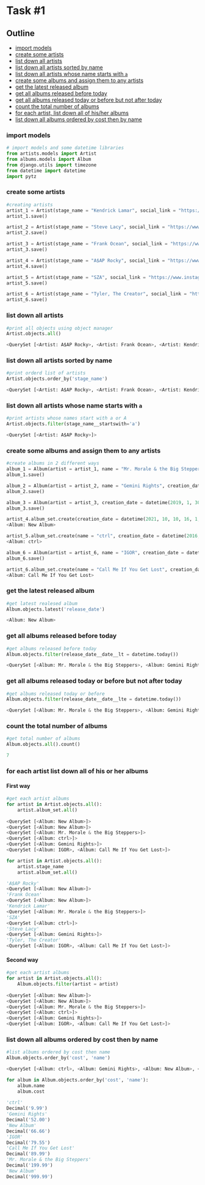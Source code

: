 # Task #1

## Outline

* [import models](#import-models)
* [create some artists](#create-some-artists)
* [list down all artists](#list-down-all-artists)
* [list down all artists sorted by name](#list-down-all-artists-sorted-by-name)
* [list down all artists whose name starts with `a`](#list-down-all-artists-whose-name-starts-with-a)
* [create some albums and assign them to any artists](#create-some-albums-and-assign-them-to-any-artists) 
* [get the latest released album](#get-the-latest-released-album)
* [get all albums released before today](#get-all-albums-released-before-today)
* [get all albums released today or before but not after today](#get-all-albums-released-today-or-before-but-not-after-today)
* [count the total number of albums](#count-the-total-number-of-albums)
* [for each artist, list down all of his/her albums](#for-each-artist-list-down-all-of-his-or-her-albums) 
* [list down all albums ordered by cost then by name](#list-down-all-albums-ordered-by-cost-then-by-name)


### import models

```python
# import models and some datetime libraries
from artists.models import Artist
from albums.models import Album
from django.utils import timezone
from datetime import datetime
import pytz
```

### create some artists

```python
#creating artists
artist_1 = Artist(stage_name = "Kendrick Lamar", social_link = "https://www.instagram.com/kendricklamar/")
artist_1.save()

artist_2 = Artist(stage_name = "Steve Lacy", social_link = "https://www.instagram.com/steve.lacy/")
artist_2.save()

artist_3 = Artist(stage_name = "Frank Ocean", social_link = "https://www.instagram.com/blonded/")
artist_3.save()

artist_4 = Artist(stage_name = "A$AP Rocky", social_link = "https://www.instagram.com/asaprocky/")
artist_4.save()

artist_5 = Artist(stage_name = "SZA", social_link = "https://www.instagram.com/sza/")
artist_5.save()

artist_6 = Artist(stage_name = "Tyler, The Creator", social_link = "https://www.instagram.com/feliciathegoat/")
artist_6.save()
```

### list down all artists

```python
#print all objects using object manager
Artist.objects.all()

<QuerySet [<Artist: A$AP Rocky>, <Artist: Frank Ocean>, <Artist: Kendrick Lamar>, <Artist: SZA>, <Artist: Steve Lacy>, <Artist: Tyler, The Creator>]>
```

### list down all artists sorted by name

```python
#print orderd list of artists
Artist.objects.order_by('stage_name')

<QuerySet [<Artist: A$AP Rocky>, <Artist: Frank Ocean>, <Artist: Kendrick Lamar>, <Artist: SZA>, <Artist: Steve Lacy>, <Artist: Tyler, The Creator>]>
```

### list down all artists whose name starts with `a`

```python
#print artists whose names start with a or A
Artist.objects.filter(stage_name__startswith='a')

<QuerySet [<Artist: A$AP Rocky>]>
```
### create some albums and assign them to any artists

```python
#create albums in 2 different ways
album_1 = Album(artist = artist_1, name = "Mr. Morale & the Big Steppers", creation_date = datetime(2022, 1, 1, 12, 34, 56, tzinfo = pytz.utc), release_date = datetime(2022, 5, 13, 0, 0, 0, tzinfo = pytz.utc), cost = 199.99)
album_1.save()

album_2 = Album(artist = artist_2, name = "Gemini Rights", creation_date = datetime(2021, 12, 10, 0, 34, 56, tzinfo = pytz.utc), release_date = datetime(2022, 7, 15, 0, 0, 0, tzinfo = pytz.utc), cost = 52)
album_2.save()

album_3 = Album(artist = artist_3, creation_date = datetime(2019, 1, 30, 0, 0, 0, tzinfo = pytz.utc), release_date = datetime(2023, 1, 1, 0, 0, 0, tzinfo = pytz.utc), cost = 999.99)
album_3.save()

artist_4.album_set.create(creation_date = datetime(2021, 10, 10, 16, 1, 40, tzinfo = pytz.utc), release_date = datetime(2023, 6, 6, 6, 6, 6, tzinfo = pytz.utc), cost = 66.66)
<Album: New Album>

artist_5.album_set.create(name = "ctrl", creation_date = datetime(2016, 12, 12, 12, 12, 12, tzinfo = pytz.utc), release_date = datetime(2017, 6, 9, 0, 0, 0, tzinfo = pytz.utc), cost = 9.99)
<Album: ctrl>

album_6 = Album(artist = artist_6, name = "IGOR", creation_date = datetime(2015, 10, 9, 0, 34, 12, tzinfo = pytz.utc), release_date = datetime(2019, 5, 17, 0, 0, 0, tzinfo = pytz.utc), cost = 79.55)
album_6.save()

artist_6.album_set.create(name = "Call Me If You Get Lost", creation_date = datetime(2019, 6, 7, 0, 0, 0, tzinfo = pytz.utc), release_date = datetime(2021, 6, 25, 0, 0, 0, tzinfo = pytz.utc), cost = 89.99)
<Album: Call Me If You Get Lost>
```

### get the latest released album

```python
#get latest realesed album
Album.objects.latest('release_date')

<Album: New Album>
```

### get all albums released before today

```python
#get albums released before today
Album.objects.filter(release_date__date__lt = datetime.today())

<QuerySet [<Album: Mr. Morale & the Big Steppers>, <Album: Gemini Rights>, <Album: ctrl>, <Album: IGOR>, <Album: Call Me If You Get Lost>]>
```

### get all albums released today or before but not after today

```python
#get albums released today or before
Album.objects.filter(release_date__date__lte = datetime.today())

<QuerySet [<Album: Mr. Morale & the Big Steppers>, <Album: Gemini Rights>, <Album: ctrl>, <Album: IGOR>, <Album: Call Me If You Get Lost>]>
```

### count the total number of albums

```python
#get total number of albums
Album.objects.all().count()

7
```

### for each artist list down all of his or her albums


#### First way
```python
#get each artist albums
for artist in Artist.objects.all():
    artist.album_set.all()
 
<QuerySet [<Album: New Album>]>
<QuerySet [<Album: New Album>]>
<QuerySet [<Album: Mr. Morale & the Big Steppers>]>
<QuerySet [<Album: ctrl>]>
<QuerySet [<Album: Gemini Rights>]>
<QuerySet [<Album: IGOR>, <Album: Call Me If You Get Lost>]>
```

```python
for artist in Artist.objects.all():
    artist.stage_name
    artist.album_set.all()

'A$AP Rocky'
<QuerySet [<Album: New Album>]>
'Frank Ocean'
<QuerySet [<Album: New Album>]>
'Kendrick Lamar'
<QuerySet [<Album: Mr. Morale & the Big Steppers>]>
'SZA'
<QuerySet [<Album: ctrl>]>
'Steve Lacy'
<QuerySet [<Album: Gemini Rights>]>
'Tyler, The Creator'
<QuerySet [<Album: IGOR>, <Album: Call Me If You Get Lost>]>
```

#### Second way

```python
#get each artist albums
for artist in Artist.objects.all():
    Album.objects.filter(artist = artist)
 
<QuerySet [<Album: New Album>]>
<QuerySet [<Album: New Album>]>
<QuerySet [<Album: Mr. Morale & the Big Steppers>]>
<QuerySet [<Album: ctrl>]>
<QuerySet [<Album: Gemini Rights>]>
<QuerySet [<Album: IGOR>, <Album: Call Me If You Get Lost>]>
```

### list down all albums ordered by cost then by name

```python
#list albums ordered by cost then name
Album.objects.order_by('cost', 'name')

<QuerySet [<Album: ctrl>, <Album: Gemini Rights>, <Album: New Album>, <Album: IGOR>, <Album: Call Me If You Get Lost>, <Album: Mr. Morale & the Big Steppers>, <Album: New Album>]>
```

```python
for album in Album.objects.order_by('cost', 'name'):
    album.name
    album.cost
 
'ctrl'
Decimal('9.99')
'Gemini Rights'
Decimal('52.00')
'New Album'
Decimal('66.66')
'IGOR'
Decimal('79.55')
'Call Me If You Get Lost'
Decimal('89.99')
'Mr. Morale & the Big Steppers'
Decimal('199.99')
'New Album'
Decimal('999.99')
```

